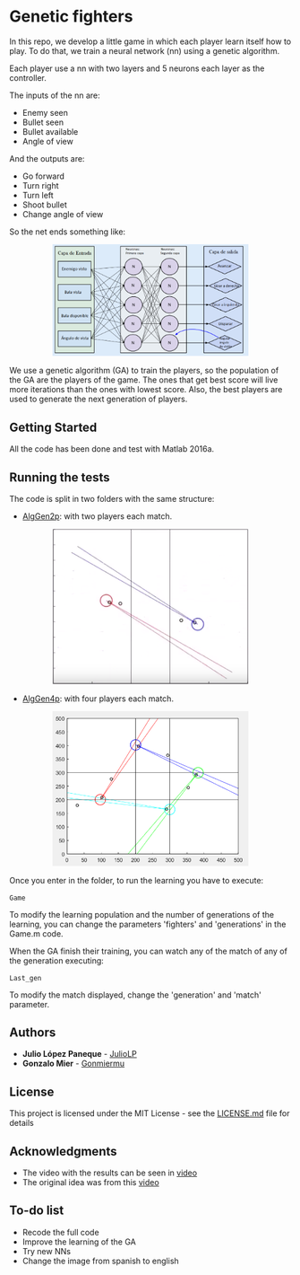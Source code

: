 # Genetic fighters

In this repo, we develop a little game in which each player learn itself how to play. To do that, we train a neural network (nn) using a genetic algorithm.

Each player use a nn with two layers and 5 neurons each layer as the controller. 

The inputs of the nn are:

* Enemy seen
* Bullet seen
* Bullet available
* Angle of view

And the outputs are:

* Go forward
* Turn right
* Turn left
* Shoot bullet
* Change angle of view

So the net ends something like:

<p align="center">
  <img src="doc/imgs/nn_genetico.png" width="350" title="Neural network used for each player (text in spanish)">
</p>

We use a genetic algorithm (GA) to train the players, so the population of the GA are the players of the game. The ones that get best score will live more iterations than the ones with lowest score.
Also, the best players are used to generate the next generation of players. 

## Getting Started

All the code has been done and test with Matlab 2016a.

## Running the tests

The code is split in two folders with the same structure: 

* [AlgGen2p](src/AlgGen2p): with two players each match.

<p align="center">
  <img src="doc/imgs/2players.png" width="350" title="2 players match">
</p>


* [AlgGen4p](src/AlgGen4p): with four players each match.

<p align="center">
  <img src="doc/imgs/4players.png" width="350" title="4 players match">
</p>

Once you enter in the folder, to run the learning you have to execute:

```
Game
```

To modify the learning population and the number of generations of the learning, you can change the parameters 'fighters' and 'generations' in the Game.m code.

When the GA finish their training, you can watch any of the match of any of the generation executing:

```
Last_gen
```

To modify the match displayed, change the 'generation' and 'match' parameter.



## Authors

* **Julio López Paneque** - [JulioLP](https://github.com/JulioLP)
* **Gonzalo Mier** - [Gonmiermu](https://github.com/Gonmiermu)

## License

This project is licensed under the MIT License - see the [LICENSE.md](LICENSE.md) file for details

## Acknowledgments

* The video with the results can be seen in [video](https://www.youtube.com/watch?v=DhVx0OX-0EM)
* The original idea was from this [video](https://www.youtube.com/watch?v=u2t77mQmJiY)

## To-do list

* Recode the full code
* Improve the learning of the GA
* Try new NNs
* Change the image from spanish to english

